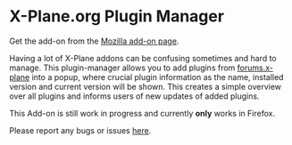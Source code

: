 # X-Plane.org Plugin Manager

Get the add-on from the [Mozilla add-on page](https://addons.mozilla.org/de/firefox/addon/x-plane-plugin-manager/).

Having a lot of X-Plane addons can be confusing sometimes and hard to manage. This plugin-manager allows you to add plugins from [forums.x-plane](https://forums.x-plane.org/) into a popup, where crucial plugin information as the name, installed version and current version will be shown.  This creates a simple overview over all plugins and informs users of new updates of added plugins.

This Add-on is still work in progress and currently **only** works in Firefox.

Please report any bugs or issues [here](https://github.com/Mikerosoft25/x-plane.org-plugin-manager/issues).
